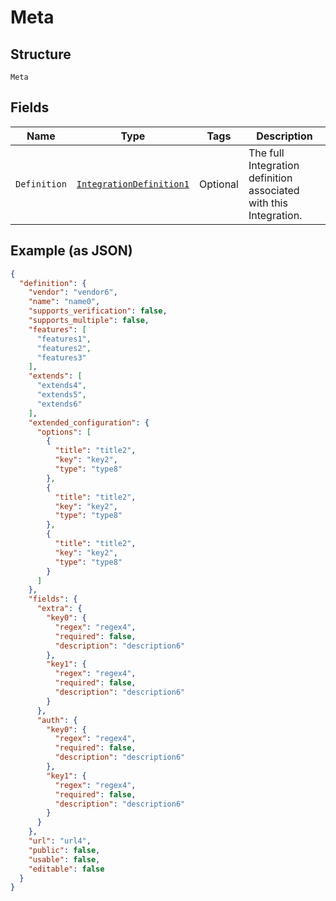 
# Meta

## Structure

`Meta`

## Fields

| Name | Type | Tags | Description |
|  --- | --- | --- | --- |
| `Definition` | [`IntegrationDefinition1`](../../doc/models/integration-definition-1.md) | Optional | The full Integration definition associated with this Integration. |

## Example (as JSON)

```json
{
  "definition": {
    "vendor": "vendor6",
    "name": "name0",
    "supports_verification": false,
    "supports_multiple": false,
    "features": [
      "features1",
      "features2",
      "features3"
    ],
    "extends": [
      "extends4",
      "extends5",
      "extends6"
    ],
    "extended_configuration": {
      "options": [
        {
          "title": "title2",
          "key": "key2",
          "type": "type8"
        },
        {
          "title": "title2",
          "key": "key2",
          "type": "type8"
        },
        {
          "title": "title2",
          "key": "key2",
          "type": "type8"
        }
      ]
    },
    "fields": {
      "extra": {
        "key0": {
          "regex": "regex4",
          "required": false,
          "description": "description6"
        },
        "key1": {
          "regex": "regex4",
          "required": false,
          "description": "description6"
        }
      },
      "auth": {
        "key0": {
          "regex": "regex4",
          "required": false,
          "description": "description6"
        },
        "key1": {
          "regex": "regex4",
          "required": false,
          "description": "description6"
        }
      }
    },
    "url": "url4",
    "public": false,
    "usable": false,
    "editable": false
  }
}
```

